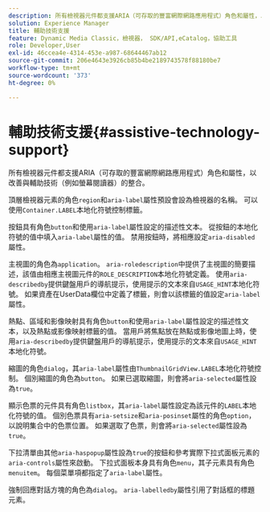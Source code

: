 ```yaml
---
description: 所有檢視器元件都支援ARIA（可存取的豐富網際網路應用程式）角色和屬性，以改善與輔助技術（例如螢幕閱讀器）的整合。
solution: Experience Manager
title: 輔助技術支援
feature: Dynamic Media Classic，檢視器， SDK/API,eCatalog，協助工具
role: Developer,User
exl-id: 46ccea4e-4314-453e-a987-68644467ab12
source-git-commit: 206e4643e3926cb85b4be2189743578f88180be7
workflow-type: tm+mt
source-wordcount: '373'
ht-degree: 0%

---
```


# 輔助技術支援{#assistive-technology-support}

所有檢視器元件都支援ARIA（可存取的豐富網際網路應用程式）角色和屬性，以改善與輔助技術（例如螢幕閱讀器）的整合。

頂層檢視器元素的角色`region`和`aria-label`屬性預設會設為檢視器的名稱。 可以使用`Container.LABEL`本地化符號控制標籤。

按鈕具有角色`button`和使用`aria-label`屬性設定的描述性文本。 從按鈕的本地化符號的值中填入`aria-label`屬性的值。 禁用按鈕時，將相應設定`aria-disabled`屬性。

主視圖的角色為`application`。 `aria-roledescription`中提供了主視圖的簡要描述，該值由相應主視圖元件的`ROLE_DESCRIPTION`本地化符號定義。 使用`aria-describedby`提供鍵盤用戶的導航提示，使用提示的文本來自`USAGE_HINT`本地化符號。 如果資產在UserData欄位中定義了標籤，則會以該標籤的值設定`aria-label`屬性。

熱點、區域和影像映射具有角色`button`和使用`aria-label`屬性設定的描述性文本，以及熱點或影像映射標籤的值。 當用戶將焦點放在熱點或影像地圖上時，使用`aria-describedby`提供鍵盤用戶的導航提示，使用提示的文本來自`USAGE_HINT`本地化符號。

縮圖的角色`dialog`，其`aria-label`屬性由`ThumbnailGridView.LABEL`本地化符號控制。 個別縮圖的角色為`button`。 如果已選取縮圖，則會將`aria-selected`屬性設為`true`。

顯示色票的元件具有角色`listbox`，其`aria-label`屬性設定為該元件的`LABEL`本地化符號的值。 個別色票具有`aria-setsize`和`aria-posinset`屬性的角色`option`，以說明集合中的色票位置。 如果選取了色票，則會將`aria-selected`屬性設為`true`。

下拉清單由其他`aria-haspopup`屬性設為`true`的按鈕和參考實際下拉式面板元素的`aria-controls`屬性來啟動。 下拉式面板本身具有角色`menu`，其子元素具有角色`menuitem`。 每個菜單項都指定了`aria-label`屬性。

強制回應對話方塊的角色為`dialog`。 `aria-labelledby`屬性引用了對話框的標題元素。
